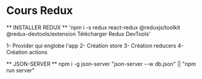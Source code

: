 # Cours Redux

** INSTALLER REDUX **
'npm i -s redux react-redux @reduxjs/toolkit @redux-devtools/extension
Télécharger Redux DevTools'

1- Provider qui englobe l'app
2- Création store
3- Création reducers
4- Création actions

** JSON-SERVER **
npm i -g json-server
"json-server --w db.json" || "npm run server"
